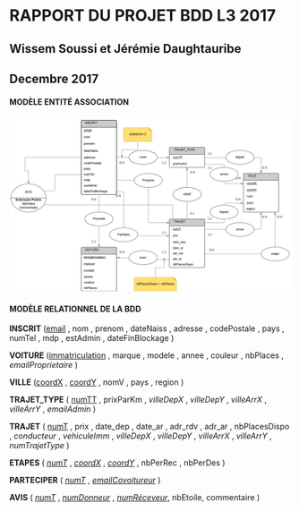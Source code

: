 <h1>RAPPORT DU PROJET BDD L3 2017</H1>

<h2>Wissem Soussi et Jérémie Daughtauribe</h2>
<h2>Decembre 2017</h2>

<h4>MODÈLE ENTITÉ ASSOCIATION</h3>

<img src="./modeleEA.png">

<h4>MODÈLE RELATIONNEL DE LA BDD</h3>

**INSCRIT**
(<u>email</u> , nom , prenom , dateNaiss , adresse , codePostale , pays , numTel , mdp , estAdmin , dateFinBlockage )

**VOITURE** (<u>immatriculation</u> , marque , modele , annee , couleur , nbPlaces , _emailProprietaire_ )

**VILLE**
(<u>coordX</u> , <u>coordY</u> , nomV , pays , region )

**TRAJET_TYPE**
( <u>numTT</u> , prixParKm , _villeDepX_ ,  _villeDepY_ , _villeArrX_ , _villeArrY_ , _emailAdmin_ )

**TRAJET**
( <u>numT</u> , prix , date_dep , date_ar , adr_rdv , adr_ar , nbPlacesDispo , _conducteur_ , _vehiculeImm_ ,  _villeDepX_ ,  _villeDepY_ , _villeArrX_ , _villeArrY_ , _numTrajetType_ )

**ETAPES**
( <u>_numT_</u> , <u>_coordX_</u> , <u>_coordY_</u> , nbPerRec , nbPerDes )

**PARTECIPER**
( <u>_numT_</u> , <u>_emailCovoitureur_</u> )


**AVIS**
( <u>_numT_</u> , <u>_numDonneur_</u> , <u>_numRéceveur_</u>, nbEtoile, commentaire )
